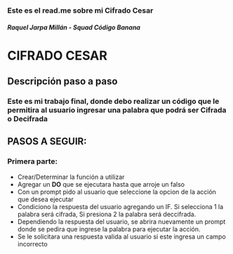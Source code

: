 
### Este es el read.me sobre mi Cifrado Cesar 
#### *Raquel Jarpa Millán - Squad Código Banana*

# CIFRADO CESAR

## Descripción paso a paso
### Este es mi trabajo final, donde debo realizar un código que le permitira al usuario ingresar una palabra que podrá ser Cifrada o Decifrada

## **PASOS A SEGUIR:**

### Primera parte:

+ Crear/Determinar la función a utilizar 
+ Agregar un **DO** que se ejecutara hasta que arroje un falso
+ Con un prompt pido al usuario que seleccione la opcion de la acción que desea ejecutar
+ Condiciono la respuesta del usuario agregando un IF. Si selecciona 1 la palabra será cifrada, Si presiona 2 la palabra será deccifrada.
+ Dependiendo la respuesta del usuario, se abrira nuevamente un prompt donde se pedira que ingrese la palabra para ejecutar la acción.
+ Se le solicitara una respuesta valida al usuario si este ingresa un campo incorrecto




